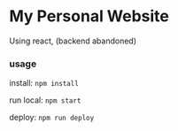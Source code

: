 # My Personal Website

Using react, (backend abandoned)

### usage

install:
`npm install`

run local:
`npm start`

deploy:
`npm run deploy`
